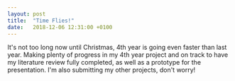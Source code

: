 ```yaml
---
layout: post
title:  "Time Flies!"
date:   2018-12-06 12:31:00 +0100
---
```

It's not too long now until Christmas, 4th year is going even faster than last year.
Making plenty of progress in my 4th year project and on track to have my literature review fully completed, as well as a prototype for the presentation.
I'm also submitting my other projects, don't worry!